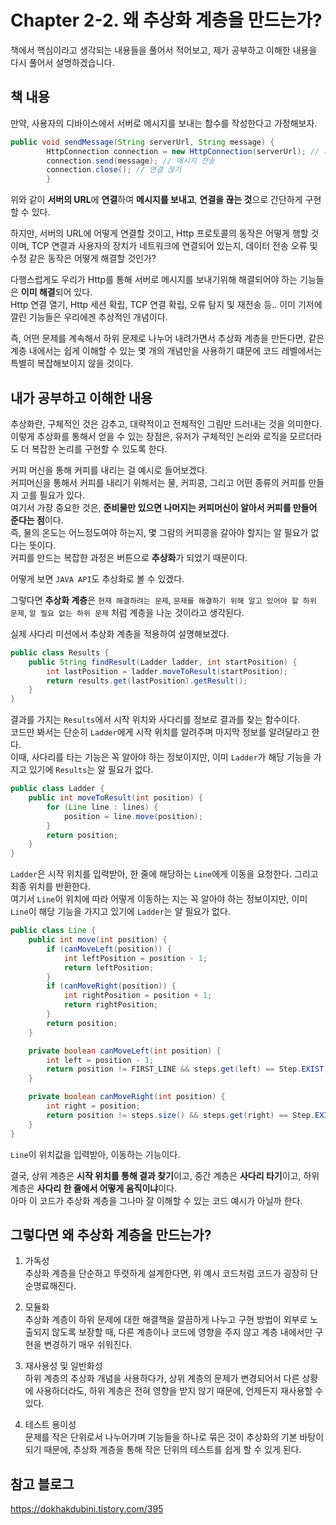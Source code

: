 # Chapter 2-2. 왜 추상화 계층을 만드는가?

책에서 핵심이라고 생각되는 내용들을 풀어서 적어보고, 제가 공부하고 이해한 내용을 다시 풀어서 설명하겠습니다.

## 책 내용
만약, 사용자의 디바이스에서 서버로 메시지를 보내는 함수를 작성한다고 가정해보자.
```java
public void sendMessage(String serverUrl, String message) {
        HttpConnection connection = new HttpConnection(serverUrl); // 서버 URL에 연결
        connection.send(message); // 메시지 전송
        connection.close(); // 연결 끊기
        }
```
위와 같이 **서버의 URL**에 **연결**하여 **메시지를 보내고**, **연결을 끊는 것**으로 간단하게 구현할 수 있다.

하지만, 서버의 URL에 어떻게 연결할 것이고, Http 프로토콜의 동작은 어떻게 행할 것이며, TCP 연결과 사용자의 장치가 네트워크에 연결되어 있는지, 데이터 전송 오류 및 수정 같은 동작은 어떻게 해결할 것인가?

다행스럽게도 우리가 Http를 통해 서버로 메시지를 보내기위해 해결되어야 하는 기능들은 **이미 해결**되어 있다.<br>
Http 연결 열기, Http 세션 확립, TCP 연결 확립, 오류 탐지 및 재전송 등.. 이미 기저에 깔린 기능들은 우리에겐 추상적인 개념이다.

즉, 어떤 문제를 계속해서 하위 문제로 나누어 내려가면서 추상화 계층을 만든다면, 같은 계층 내에서는 쉽게 이해할 수 있는 몇 개의 개념만을 사용하기 떄문에 코드 레벨에서는 특별히 복잡해보이지 않을 것이다.

## 내가 공부하고 이해한 내용
추상화란, 구체적인 것은 감추고, 대략적이고 전체적인 그림만 드러내는 것을 의미한다.<br>
이렇게 추상화를 통해서 얻을 수 있는 장점은, 유저가 구체적인 논리와 로직을 모르더라도 더 복잡한 논리를 구현할 수 있도록 한다.

커피 머신을 통해 커피를 내리는 걸 예시로 들어보겠다.<br>
커피머신을 통해서 커피를 내리기 위해서는 물, 커피콩, 그리고 어떤 종류의 커피를 만들지 고를 필요가 있다.<br>
여기서 가장 중요한 것은, **준비물만 있으면 나머지는 커피머신이 알아서 커피를 만들어 준다는 점**이다.<br>
즉, 물의 온도는 어느정도여야 하는지, 몇 그람의 커피콩을 갈아야 할지는 알 필요가 없다는 뜻이다.<br>
커피를 만드는 복잡한 과정은 버튼으로 **추상화**가 되었기 때문이다.

어떻게 보면 `JAVA API`도 추상화로 볼 수 있겠다.

그렇다면 **추상화 계층**은 `현재 해결하려는 문제`, `문제를 해결하기 위해 알고 있어야 할 하위 문제`, `알 필요 없는 하위 문제` 처럼 계층을 나눈 것이라고 생각된다.

실제 사다리 미션에서 추상화 계층을 적용하여 설명해보겠다.
```java
public class Results {
    public String findResult(Ladder ladder, int startPosition) {
        int lastPosition = ladder.moveToResult(startPosition);
        return results.get(lastPosition).getResult();
    }
}
```
결과를 가지는 `Results`에서 시작 위치와 사다리를 정보로 결과를 찾는 함수이다.<br>
코드만 봐서는 단순히 `Ladder`에게 시작 위치를 알려주며 마지막 정보를 알려달라고 한다.<br>
이때, 사다리를 타는 기능은 꼭 알아야 하는 정보이지만, 이미 `Ladder`가 해당 기능을 가지고 있기에 `Results`는 알 필요가 없다.
```java
public class Ladder {
    public int moveToResult(int position) {
        for (Line line : lines) {
            position = line.move(position);
        }
        return position;
    }
}
```
`Ladder`은 시작 위치를 입력받아, 한 줄에 해당하는 `Line`에게 이동을 요청한다. 그리고 최종 위치를 반환한다.<br>
여기서 `Line`이 위치에 따라 어떻게 이동하는 지는 꼭 알아야 하는 정보이지만, 이미 `Line`이 해당 기능을 가지고 있기에 `Ladder`는 알 필요가 없다.
```java
public class Line {
    public int move(int position) {
        if (canMoveLeft(position)) {
            int leftPosition = position - 1;
            return leftPosition;
        }
        if (canMoveRight(position)) {
            int rightPosition = position + 1;
            return rightPosition;
        }
        return position;
    }

    private boolean canMoveLeft(int position) {
        int left = position - 1;
        return position != FIRST_LINE && steps.get(left) == Step.EXIST;
    }

    private boolean canMoveRight(int position) {
        int right = position;
        return position != steps.size() && steps.get(right) == Step.EXIST;
    }
}
```
`Line`이 위치값을 입력받아, 이동하는 기능이다.

결국, 상위 계층은 **시작 위치를 통해 결과 찾기**이고, 중간 계층은 **사다리 타기**이고, 하위 계층은 **사다리 한 줄에서 어떻게 움직이냐**이다.<br>
아마 이 코드가 추상화 계층을 그나마 잘 이해할 수 있는 코드 예시가 아닐까 한다.

## 그렇다면 왜 추상화 계층을 만드는가?
1. 가독성<br>
   추상화 계층을 단순하고 뚜렷하게 설계한다면, 위 예시 코드처럼 코드가 굉장히 단순명료해진다.

2. 모듈화<br>
   추상화 계층이 하위 문제에 대한 해결책을 깔끔하게 나누고 구현 방법이 외부로 노출되지 않도록 보장할 때, 다른 계층이나 코드에 영향을 주지 않고 계층 내에서만 구현을 변경하기 매우 쉬워진다.

3. 재사용성 및 일반화성<br>
   하위 계층의 추상화 개념을 사용하다가, 상위 계층의 문제가 변경되어서 다른 상황에 사용하더라도, 하위 계층은 전혀 영향을 받지 않기 때문에, 언제든지 재사용할 수 있다.

4. 테스트 용이성<br>
   문제를 작은 단위로서 나누어가며 기능들을 하나로 묶은 것이 추상화의 기본 바탕이 되기 때문에, 추상화 계층을 통해 작은 단위의 테스트를 쉽게 할 수 있게 된다.

## 참고 블로그
https://dokhakdubini.tistory.com/395

